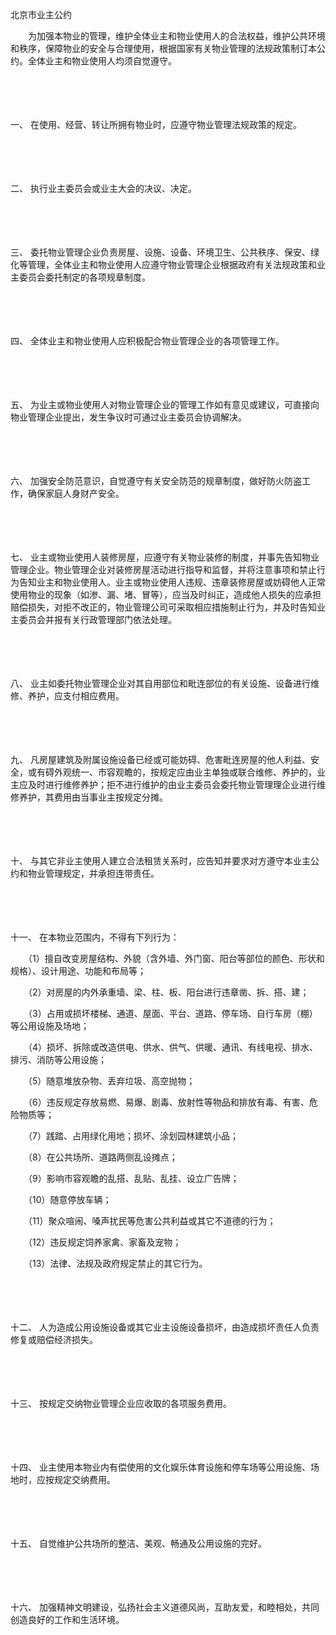 



北京市业主公约



 

　　为加强本物业的管理，维护全体业主和物业使用人的合法权益，维护公共环境和秩序，保障物业的安全与合理使用，根据国家有关物业管理的法规政策制订本公约。全体业主和物业使用人均须自觉遵守。

　　 

　　

一、
在使用、经营、转让所拥有物业时，应遵守物业管理法规政策的规定。

　　 

　　

二、
执行业主委员会或业主大会的决议、决定。

　　 

　　

三、
委托物业管理企业负责房屋、设施、设备、环境卫生、公共秩序、保安、绿化等管理，全体业主和物业使用人应遵守物业管理企业根据政府有关法规政策和业主委员会委托制定的各项规章制度。

　　 

　　

四、
全体业主和物业使用人应积极配合物业管理企业的各项管理工作。

　　 

　　

五、
为业主或物业使用人对物业管理企业的管理工作如有意见或建议，可直接向物业管理企业提出，发生争议时可通过业主委员会协调解决。

　　 

　　

六、
加强安全防范意识，自觉遵守有关安全防范的规章制度，做好防火防盗工作，确保家庭人身财产安全。

　　 

　　

七、
业主或物业使用人装修房屋，应遵守有关物业装修的制度，并事先告知物业管理企业。物业管理企业对装修房屋活动进行指导和监督，并将注意事项和禁止行为告知业主和物业使用人。业主或物业使用人违规、违章装修房屋或妨碍他人正常使用物业的现象（如渗、漏、堵、冒等），应当及时纠正，造成他人损失的应承担赔偿损失，对拒不改正的，物业管理公司可采取相应措施制止行为，并及时告知业主委员会并报有关行政管理部门依法处理。

　　 

　　

八、
业主如委托物业管理企业对其自用部位和毗连部位的有关设施、设备进行维修、养护，应支付相应费用。

　　 

　　

九、
凡房屋建筑及附属设施设备已经或可能妨碍、危害毗连房屋的他人利益、安全，或有碍外观统一、市容观瞻的，按规定应由业主单独或联合维修、养护的，业主应及时进行维修养护；拒不进行维护的由业主委员会委托物业管理理企业进行维修养护，其费用由当事业主按规定分摊。

　　 

　　

十、
与其它非业主使用人建立合法租赁关系时，应告知并要求对方遵守本业主公约和物业管理规定，并承担连带责任。

　　 

　　

十一、
在本物业范围内，不得有下列行为：

　　（1）擅自改变房屋结构、外貌（含外墙、外门窗、阳台等部位的颜色、形状和规格）、设计用途、功能和布局等；

　　（2）对房屋的内外承重墙、梁、柱、板、阳台进行违章凿、拆、搭、建；

　　（3）占用或损坏楼梯、通道、屋面、平台、道路、停车场、自行车房（棚）等公用设施及场地；

　　（4）损坏、拆除或改造供电、供水、供气、供暖、通讯、有线电视、排水、排污、消防等公用设施；

　　（5）随意堆放杂物、丢弃垃圾、高空抛物；

　　（6）违反规定存放易燃、易爆、剧毒、放射性等物品和排放有毒、有害、危险物质等；

　　（7）践踏、占用绿化用地；损坏、涂划园林建筑小品；

　　（8）在公共场所、道路两侧乱设摊点；

　　（9）影响市容观瞻的乱搭、乱贴、乱挂、设立广告牌；

　　（10）随意停放车辆；

　　（11）聚众喧闹、嗓声扰民等危害公共利益或其它不道德的行为；

　　（12）违反规定饲养家禽、家畜及宠物；

　　（13）法律、法规及政府规定禁止的其它行为。

　　 

　　

十二、
人为造成公用设施设备或其它业主设施设备损坏，由造成损坏责任人负责修复或赔偿经济损失。

　　 

　　

十三、
按规定交纳物业管理企业应收取的各项服务费用。

　　 

　　

十四、
业主使用本物业内有偿使用的文化娱乐体育设施和停车场等公用设施、场地时，应按规定交纳费用。

　　 

　　

十五、
自觉维护公共场所的整洁、美观、畅通及公用设施的完好。

　　 

　　

十六、
加强精神文明建设，弘扬社会主义道德风尚，互助友爱，和睦相处，共同创造良好的工作和生活环境。

　　